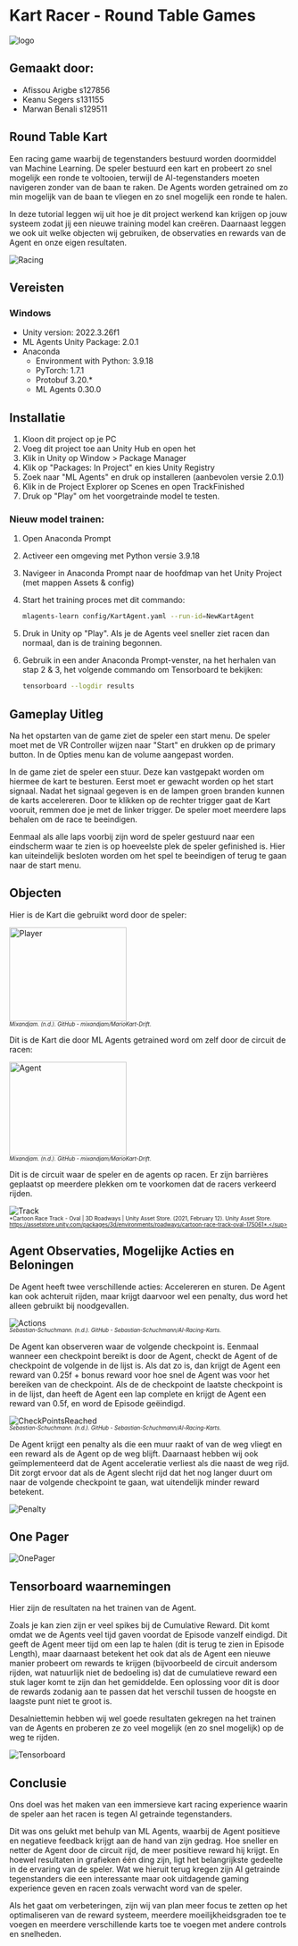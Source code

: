 # Kart Racer - Round Table Games

<img src="images/logo.png" alt="logo"/>

## Gemaakt door:

- Afissou Arigbe s127856
- Keanu Segers s131155
- Marwan Benali s129511

## Round Table Kart
Een racing game waarbij de tegenstanders bestuurd worden doormiddel van Machine Learning. De speler bestuurd een kart en probeert zo snel mogelijk een ronde te voltooien, 
terwijl de AI-tegenstanders moeten navigeren zonder van de baan te raken. 
De Agents worden getrained om zo min mogelijk van de baan te vliegen en zo snel mogelijk een ronde te halen. 

In deze tutorial leggen wij uit hoe je dit project werkend kan krijgen op jouw systeem zodat jij een nieuwe training model kan creëren. 
Daarnaast leggen we ook uit welke objecten wij gebruiken, de observaties en rewards van de Agent en onze eigen resultaten.

<img src="images/Racing.png" alt="Racing"/>

## Vereisten
### Windows
- Unity version: 2022.3.26f1
- ML Agents Unity Package: 2.0.1
- Anaconda
  - Environment with Python: 3.9.18
  - PyTorch: 1.7.1
  - Protobuf 3.20.*
  - ML Agents 0.30.0

## Installatie
1. Kloon dit project op je PC
2. Voeg dit project toe aan Unity Hub en open het
3. Klik in Unity op Window > Package Manager
4. Klik op "Packages: In Project" en kies Unity Registry
5. Zoek naar "ML Agents" en druk op installeren (aanbevolen versie 2.0.1)
6. Klik in de Project Explorer op Scenes en open TrackFinished
7. Druk op "Play" om het voorgetrainde model te testen.
### Nieuw model trainen:
1. Open Anaconda Prompt
2. Activeer een omgeving met Python versie 3.9.18
3. Navigeer in Anaconda Prompt naar de hoofdmap van het Unity Project (met mappen Assets & config)
4. Start het training proces met dit commando:
    
    ```bash
    mlagents-learn config/KartAgent.yaml --run-id=NewKartAgent
    ```
5. Druk in Unity op "Play". Als je de Agents veel sneller ziet racen dan normaal, dan is de training begonnen.
6. Gebruik in een ander Anaconda Prompt-venster, na het herhalen van stap 2 & 3, het volgende commando om Tensorboard te bekijken:
 
    ```bash
    tensorboard --logdir results
    ```
## Gameplay Uitleg

Na het opstarten van de game ziet de speler een start menu. De speler moet met de VR Controller wijzen naar "Start" en drukken op de primary button.
In de Opties menu kan de volume aangepast worden.

In de game ziet de speler een stuur. Deze kan vastgepakt worden om hiermee de kart te besturen. Eerst moet er gewacht worden op het start signaal. Nadat het signaal gegeven is en de lampen groen branden kunnen de karts accelereren. 
Door te klikken op de rechter trigger gaat de Kart vooruit, remmen doe je met de linker trigger. De speler moet meerdere laps behalen om de race te beeindigen.

Eenmaal als alle laps voorbij zijn word de speler gestuurd naar een eindscherm waar te zien is op hoeveelste plek de speler gefinished is. Hier kan uiteindelijk besloten worden om het spel te beeindigen of terug te gaan naar de start menu.


## Objecten

Hier is de Kart die gebruikt word door de speler:

<img src="images/Player.png" width="210" height="168" alt="Player"/><br><sub><sup>*Mixandjam. (n.d.). GitHub - mixandjam/MarioKart-Drift*.</sup></sub>

Dit is de Kart die door ML Agents getrained word om zelf door de circuit de racen:

<img src="images/Agent.png" width="210" height="168" alt="Agent"/><br><sub><sup>*Mixandjam. (n.d.). GitHub - mixandjam/MarioKart-Drift*.</sup></sub>

Dit is de circuit waar de speler en de agents op racen. Er zijn barrières geplaatst op meerdere plekken om te voorkomen dat de racers
verkeerd rijden.

<img src="images/Track1.png" alt="Track"/><br><sub><sup>*Cartoon Race Track - Oval | 3D Roadways | Unity Asset Store. (2021, February 12). Unity Asset Store. https://assetstore.unity.com/packages/3d/environments/roadways/cartoon-race-track-oval-175061*.</sup></sub>

## Agent Observaties, Mogelijke Acties en Beloningen

De Agent heeft twee verschillende acties: Accelereren en sturen. De Agent kan ook achteruit rijden, maar krijgt daarvoor wel een penalty, dus word het alleen gebruikt bij noodgevallen.

<img src="images/Actions.png" alt="Actions"/><br><sub><sup>*Sebastian-Schuchmann. (n.d.). GitHub - Sebastian-Schuchmann/AI-Racing-Karts*.</sup></sub>

De Agent kan observeren waar de volgende checkpoint is. Eenmaal wanneer een checkpoint bereikt is door de Agent, checkt de Agent of de checkpoint de volgende in de lijst is. 
Als dat zo is, dan krijgt de Agent een reward van 0.25f + bonus reward voor hoe snel de Agent was voor het bereiken van de checkpoint.
Als de de checkpoint de laatste checkpoint is in de lijst, dan heeft de Agent een lap complete en krijgt de Agent een reward van 0.5f, en word de Episode geëindigd. 

<img src="images/CheckPointsReached.png" alt="CheckPointsReached"/><br><sub><sup>*Sebastian-Schuchmann. (n.d.). GitHub - Sebastian-Schuchmann/AI-Racing-Karts*.</sup></sub>

De Agent krijgt een penalty als die een muur raakt of van de weg vliegt en een reward als de Agent op de weg blijft.
Daarnaast hebben wij ook geïmplementeerd dat de Agent acceleratie verliest als die naast de weg rijd. Dit zorgt ervoor dat als de Agent slecht rijd dat het nog langer duurt
om naar de volgende checkpoint te gaan, wat uitendelijk minder reward betekent.

<img src="images/Penalty.png" alt="Penalty"/>

## One Pager

<img src="images/OnePager.png" alt="OnePager"/>


## Tensorboard waarnemingen

Hier zijn de resultaten na het trainen van de Agent.

Zoals je kan zien zijn er veel spikes bij de Cumulative Reward. Dit komt omdat we de Agents veel tijd gaven voordat de Episode vanzelf eindigd. Dit geeft de Agent meer tijd om
een lap te halen (dit is terug te zien in Episode Length), maar daarnaast betekent het ook dat als de Agent een nieuwe manier probeert om rewards te krijgen (bijvoorbeeld de circuit andersom rijden, wat natuurlijk niet de bedoeling is) 
dat de cumulatieve reward een stuk lager komt te zijn dan het gemiddelde. Een oplossing voor dit is door de rewards zodanig aan te passen dat het verschil tussen de hoogste en laagste punt niet 
te groot is. 

Desalniettemin hebben wij wel goede resultaten gekregen na het trainen van de Agents en proberen ze zo veel mogelijk (en zo snel mogelijk) op de weg te rijden.

<img src="images/Tensorboard.png" alt="Tensorboard"/>



## Conclusie 
Ons doel was het maken van een immersieve kart racing experience waarin de speler aan het racen is tegen AI getrainde tegenstanders.

Dit was ons gelukt met behulp van ML Agents, waarbij de Agent positieve en negatieve feedback krijgt aan de hand van zijn gedrag. 
Hoe sneller en netter de Agent door de circuit rijd, de meer positieve reward hij krijgt. 
En hoewel resultaten in grafieken één ding zijn, ligt het belangrijkste gedeelte in de ervaring van de speler. Wat we hieruit terug kregen zijn AI getrainde tegenstanders die
een interessante maar ook uitdagende gaming experience geven en racen zoals verwacht word van de speler.

Als het gaat om verbeteringen, zijn wij van plan meer focus te zetten op het optimaliseren van de reward systeem, meerdere moeilijkheidsgraden toe te voegen en meerdere verschillende karts toe te voegen met andere controls en snelheden.
